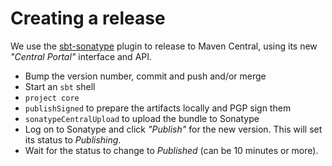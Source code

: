 # Creating a release

We use the [sbt-sonatype](https://github.com/xerial/sbt-sonatype) plugin to release to Maven Central, using its new _"Central Portal"_ interface and API.

- Bump the version number, commit and push and/or merge
- Start an `sbt` shell
- `project core`
- `publishSigned` to prepare the artifacts locally and PGP sign them
- `sonatypeCentralUpload` to upload the bundle to Sonatype
- Log on to Sonatype and click _"Publish"_ for the new version. This will set its status to _Publishing_.
- Wait for the status to change to _Published_ (can be 10 minutes or more).
